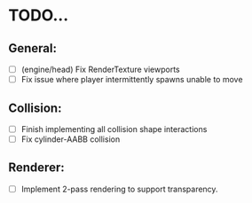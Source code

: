 # TODO...

## General:

- [ ] (engine/head) Fix RenderTexture viewports 
- [ ] Fix issue where player intermittently spawns unable to move

## Collision:
- [ ] Finish implementing all collision shape interactions
- [ ] Fix cylinder-AABB collision

## Renderer:
- [ ] Implement 2-pass rendering to support transparency.
